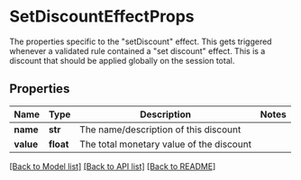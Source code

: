 # SetDiscountEffectProps

The properties specific to the \"setDiscount\" effect. This gets triggered whenever a validated rule contained a \"set discount\" effect. This is a discount that should be applied globally on the session total.
## Properties
Name | Type | Description | Notes
------------ | ------------- | ------------- | -------------
**name** | **str** | The name/description of this discount | 
**value** | **float** | The total monetary value of the discount | 

[[Back to Model list]](../README.md#documentation-for-models) [[Back to API list]](../README.md#documentation-for-api-endpoints) [[Back to README]](../README.md)


